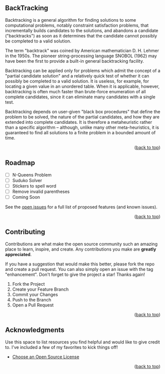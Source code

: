 <div id="top"></div>

<!-- ABOUT THE PROJECT -->
## BackTracking

Backtracking is a general algorithm for finding solutions to some computational problems, notably constraint satisfaction problems, that incrementally builds candidates to the solutions, and abandons a candidate ("backtracks") as soon as it determines that the candidate cannot possibly be completed to a valid solution.

The term "backtrack" was coined by American mathematician D. H. Lehmer in the 1950s. The pioneer string-processing language SNOBOL (1962) may have been the first to provide a built-in general backtracking facility.

Backtracking can be applied only for problems which admit the concept of a "partial candidate solution" and a relatively quick test of whether it can possibly be completed to a valid solution. It is useless, for example, for locating a given value in an unordered table. When it is applicable, however, backtracking is often much faster than brute-force enumeration of all complete candidates, since it can eliminate many candidates with a single test.

Backtracking depends on user-given "black box procedures" that define the problem to be solved, the nature of the partial candidates, and how they are extended into complete candidates. It is therefore a metaheuristic rather than a specific algorithm – although, unlike many other meta-heuristics, it is guaranteed to find all solutions to a finite problem in a bounded amount of time.

<p align="right">(<a href="#top">back to top</a>)</p>


<!-- ROADMAP -->
## Roadmap

- [ ] N-Queens Problem
- [ ] Suduko Solver
- [ ] Stickers to spell word
- [ ] Remove invalid parentheses
- [ ] Coming Soon

See the [open issues](https://github.com/ManojTGN/BackTracking/issues) for a full list of proposed features (and known issues).

<p align="right">(<a href="#top">back to top</a>)</p>


<!-- CONTRIBUTING -->
## Contributing

Contributions are what make the open source community such an amazing place to learn, inspire, and create. Any contributions you make are **greatly appreciated**.

If you have a suggestion that would make this better, please fork the repo and create a pull request. You can also simply open an issue with the tag "enhancement".
Don't forget to give the project a star! Thanks again!

1. Fork the Project
2. Create your Feature Branch 
3. Commit your Changes 
4. Push to the Branch 
5. Open a Pull Request

<p align="right">(<a href="#top">back to top</a>)</p>


<!-- ACKNOWLEDGMENTS -->
## Acknowledgments

Use this space to list resources you find helpful and would like to give credit to. I've included a few of my favorites to kick things off!
* [Choose an Open Source License](https://choosealicense.com)

<p align="right">(<a href="#top">back to top</a>)</p>